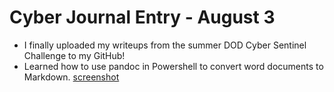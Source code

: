 # Cyber Journal Entry - August 3

- I finally uploaded my writeups from the summer DOD Cyber Sentinel Challenge to my GitHub!
- Learned how to use pandoc in Powershell to convert word documents to Markdown.
[screenshot](journal/pandocpowershell.png)
